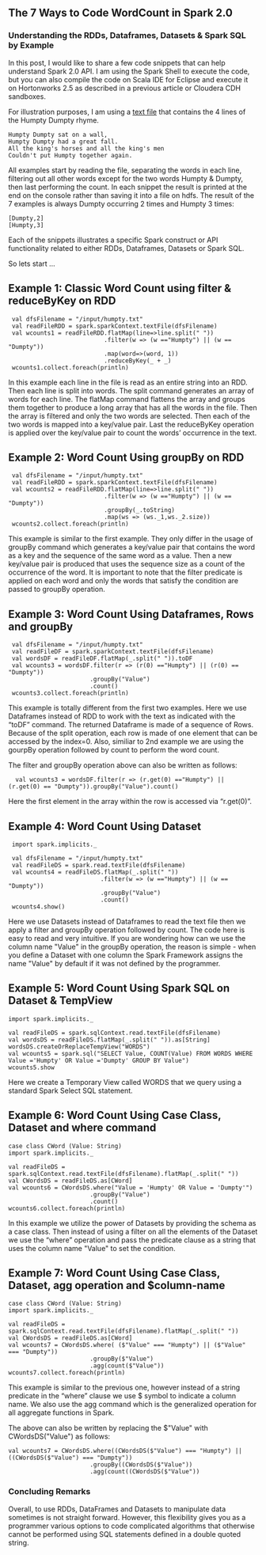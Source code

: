 ## The 7 Ways to Code WordCount in Spark 2.0 
### Understanding the RDDs, Dataframes, Datasets & Spark SQL by Example

In this post, I would like to share a few code snippets that can help understand Spark 2.0 API. I am using the Spark Shell to execute the code, but you can also compile the code on Scala IDE for Eclipse and execute it on Hortonworks 2.5 as described in a previous article or Cloudera CDH sandboxes.

For illustration purposes, I am using a [text file](https://github.com/abbas-taher/the-7-ways-wordcount-apache-spark-snippets/edit/master/humpty.txt) that contains the 4 lines of the Humpty Dumpty rhyme. 

    Humpty Dumpty sat on a wall,
    Humpty Dumpty had a great fall.
    All the king's horses and all the king's men
    Couldn't put Humpty together again.

All examples start by reading the file, separating the words in each line, filtering out all other words except for the two words Humpty & Dumpty, then last performing the count. In each snippet the result is printed at the end on the console rather than saving it into a file on hdfs. The result of the 7 examples is always Dumpty occurring 2 times and Humpty 3 times:

    [Dumpty,2]
    [Humpty,3] 

Each of the snippets illustrates a specific Spark construct or API functionality related to either RDDs, Dataframes, Datasets or Spark SQL. 

So lets start ...

## Example 1: Classic Word Count using filter & reduceByKey on RDD
     val dfsFilename = "/input/humpty.txt"
     val readFileRDD = spark.sparkContext.textFile(dfsFilename)
     val wcounts1 = readFileRDD.flatMap(line=>line.split(" "))
                               .filter(w => (w =="Humpty") || (w == "Dumpty"))
                               .map(word=>(word, 1))
                               .reduceByKey(_ + _)
     wcounts1.collect.foreach(println)

In this example each line in the file is read as an entire string into an RDD. Then each line is split into words. The split command generates an array of words for each line. The flatMap command flattens the array and groups them together to produce a long array that has all the words in the file. Then the array is filtered and only the two words are selected. Then each of the two words is mapped into a key/value pair. Last the reduceByKey operation is applied over the key/value pair to count the words’ occurrence in the text. 

## Example 2: Word Count Using groupBy on RDD
     val dfsFilename = "/input/humpty.txt"
     val readFileRDD = spark.sparkContext.textFile(dfsFilename)
     val wcounts2 = readFileRDD.flatMap(line=>line.split(" "))
                               .filter(w => (w =="Humpty") || (w == "Dumpty"))
                               .groupBy(_.toString)
                               .map(ws => (ws._1,ws._2.size))
     wcounts2.collect.foreach(println)

This example is similar to the first example. They only differ in the usage of groupBy command which generates a key/value pair that contains the word as a key and the sequence of the same word as a value. Then a new key/value pair is produced that uses the sequence size as a count of the occurrence of the word.  It is important to note that the filter predicate is applied on each word and only the words that satisfy the condition are passed to groupBy operation.


## Example 3: Word Count Using Dataframes, Rows and groupBy
     val dfsFilename = "/input/humpty.txt"
     val readFileDF = spark.sparkContext.textFile(dfsFilename)
     val wordsDF = readFileDF.flatMap(_.split(" ")).toDF
     val wcounts3 = wordsDF.filter(r => (r(0) =="Humpty") || (r(0) == "Dumpty"))
                           .groupBy("Value")
                           .count()
     wcounts3.collect.foreach(println)

This example is totally different from the first two examples. Here we use Dataframes instead of RDD to work with the text as indicated with the “toDF” command. The returned Dataframe is made of a sequence of Rows. Because of the split operation, each row is made of one element that can be accessed by the index=0. Also, similiar to 2nd example we are using the gourpBy operation followed by count to perform the word count.

The filter and groupBy operation above can also be written as follows:

      val wcounts3 = wordsDF.filter(r => (r.get(0) =="Humpty") || (r.get(0) == "Dumpty")).groupBy("Value").count()
Here the first element in the array within the row is accessed via “r.get(0)”.

## Example 4: Word Count Using Dataset 
     import spark.implicits._   

     val dfsFilename = "/input/humpty.txt"
     val readFileDS = spark.read.textFile(dfsFilename)
     val wcounts4 = readFileDS.flatMap(_.split(" "))
                              .filter(w => (w =="Humpty") || (w == "Dumpty"))
                              .groupBy("Value")
                              .count()
     wcounts4.show()

Here we use Datasets instead of Dataframes to read the text file then we apply a filter and groupBy operation followed by count. The code here is easy to read and very intuitive. If you are wondering how can we use the column name "Value" in the groupBy operation, the reason is simple - when you define a Dataset with one column the Spark Framework assigns the name "Value" by default if it was not defined by the programmer. 

## Example 5: Word Count Using Spark SQL on Dataset & TempView
    import spark.implicits._  

    val readFileDS = spark.sqlContext.read.textFile(dfsFilename)
    val wordsDS = readFileDS.flatMap(_.split(" ")).as[String]
    wordsDS.createOrReplaceTempView("WORDS")    
    val wcounts5 = spark.sql("SELECT Value, COUNT(Value) FROM WORDS WHERE Value ='Humpty' OR Value ='Dumpty' GROUP BY Value")
    wcounts5.show

Here we create a Temporary View called WORDS that we query using a standard Spark Select SQL statement.
  
## Example 6: Word Count Using Case Class, Dataset and where command
    case class CWord (Value: String)
    import spark.implicits._  
    
    val readFileDS = spark.sqlContext.read.textFile(dfsFilename).flatMap(_.split(" "))
    val CWordsDS = readFileDS.as[CWord]
    val wcounts6 = CWordsDS.where("Value = 'Humpty' OR Value = 'Dumpty'")
                           .groupBy("Value")
                           .count()
    wcounts6.collect.foreach(println)
   
In this example we utilize the power of Datasets by providing the schema as a case class. Then instead of using a filter on all the elements of the Dataset we use the “where” operation and pass the predicate clause as a string that uses the column name "Value" to set the condition.

## Example 7: Word Count Using Case Class, Dataset, agg operation and $column-name
    case class CWord (Value: String)
    import spark.implicits._  
    
    val readFileDS = spark.sqlContext.read.textFile(dfsFilename).flatMap(_.split(" "))
    val CWordsDS = readFileDS.as[CWord]
    val wcounts7 = CWordsDS.where( ($"Value" === "Humpty") || ($"Value" === "Dumpty"))
                           .groupBy($"Value")
                           .agg(count($"Value"))
    wcounts7.collect.foreach(println)

This example is similar to the previous one, however instead of a string predicate in the “where” clause we use $ symbol to indicate a column name. We also use the agg command which is the generalized operation for all aggregate functions in Spark.

The above can also be written by replacing the $"Value" with CWordsDS("Value") as follows:

    val wcounts7 = CWordsDS.where((CWordsDS($"Value") === "Humpty") || ((CWordsDS($"Value") === "Dumpty"))
                           .groupBy((CWordsDS($"Value"))
                           .agg(count((CWordsDS($"Value"))

### Concluding Remarks
Overall, to use RDDs, DataFrames and Datasets to manipulate data sometimes is not straight forward. However, this flexibility gives you as a programmer various options to code complicated algorithms that otherwise cannot be performed using SQL statements defined in a double quoted string.   
